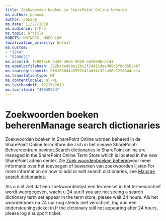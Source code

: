 ```yaml
---
title: Zoekwoorden boeken in SharePoint Online beheren
ms.author: pebaum
author: pebaum
ms.date: 11/27/2018
ms.audience: ITPro
ms.topic: article
ROBOTS: NOINDEX, NOFOLLOW
localization_priority: Normal
ms.custom:
- "1244"
- "5200021"
ms.assetid: fe00f4c0-44d5-49d4-9db0-a62698bcd1d1
ms.openlocfilehash: 322ba8ede9e12bc2f24411deed89d3f8d65b2407
ms.sourcegitcommit: 0f0186044a3597e42ad14c32ca58e7224344dcfa
ms.translationtype: MT
ms.contentlocale: nl-NL
ms.lasthandoff: 12/15/2019
ms.locfileid: "40049224"
---
```

# <a name="manage-search-dictionaries"></a><span data-ttu-id="74d7a-102">Zoekwoorden boeken beheren</span><span class="sxs-lookup"><span data-stu-id="74d7a-102">Manage search dictionaries</span></span>

<span data-ttu-id="74d7a-103">Zoekwoorden boeken in SharePoint Online worden beheerd in de SharePoint Online term Store die zich in het nieuwe SharePoint-Beheercentrum bevindt.</span><span class="sxs-lookup"><span data-stu-id="74d7a-103">Search dictionaries in SharePoint online are managed in the SharePoint Online Term Store which is located in the new SharePoint admin center.</span></span> <span data-ttu-id="74d7a-104">Zie [Zoek woordenboeken beheren](https://go.microsoft.com/fwlink/?linkid=2044669&amp;clcid=0x409)voor meer informatie over het toevoegen of bewerken van zoekwoorden lijsten.</span><span class="sxs-lookup"><span data-stu-id="74d7a-104">For more information on how to add or edit search dictionaries, see [Manage search dictionaries](https://go.microsoft.com/fwlink/?linkid=2044669&amp;clcid=0x409).</span></span>
  
<span data-ttu-id="74d7a-105">Als u niet ziet dat een zoekwoordenlijst een termenset in het termenarchief wordt weergegeven, wacht u 24 uur.</span><span class="sxs-lookup"><span data-stu-id="74d7a-105">If you are not seeing a search dictionary term set appear in the term store, please wait 24 hours.</span></span> <span data-ttu-id="74d7a-106">Als het woordenboek na 24 uur nog steeds niet verschijnt, log dan een ondersteuningsticket in.</span><span class="sxs-lookup"><span data-stu-id="74d7a-106">If the dictionary still not appearing after 24 hours, please log a support ticket.</span></span>
  